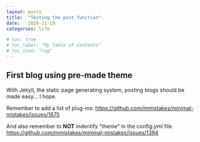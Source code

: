 ```yaml
---
layout: posts
title:  "Testing the post function"
date:   2020-11-19
categories: life

# toc: true
# toc_label: "My Table of Contents"
# toc_icon: "cog"
---
```


## First blog using pre-made theme 

With Jekyll, the static page generating system, posting blogs should be made easy... I hope.

Remember to add a list of plug-ins:
https://github.com/mmistakes/minimal-mistakes/issues/1875

And also remember to **NOT** indentify "theme" in the config.yml file.
https://github.com/mmistakes/minimal-mistakes/issues/1394

